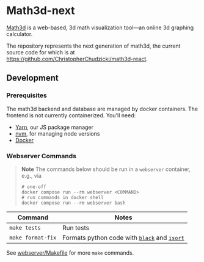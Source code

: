 # Math3d-next

[Math3d](https://math3d.org) is a web-based, 3d math visualization tool—an online 3d graphing calculator.

The repository represents the next generation of math3d, the current source code for which is at https://github.com/ChristopherChudzicki/math3d-react.

## Development

### Prerequisites

The math3d backend and database are managed by docker containers. The frontend is not currently containerized. You'll need:

- [Yarn](https://yarnpkg.com/getting-started/install), our JS package manager
- [nvm](https://github.com/nvm-sh/nvm), for managing node versions
- [Docker](https://docs.docker.com/get-docker/)

### Webserver Commands

> **Note**
> The commands below should be run in a `webserver` container, e.g., via
>
> ```
> # one-off
> docker compose run --rm webserver <COMMAND>
> # run commands in docker shell
> docker compose run --rm webserver bash
> ```

| Command           | Notes                                                          |
| ----------------- | -------------------------------------------------------------- |
| `make tests`      | Run tests                                                      |
| `make format-fix` | Formats python code with [`black`][black] and [`isort`][isort] |

[black]: https://github.com/psf/black
[isort]: https://github.com/PyCQA/isort

See [webserver/Makefile](./webserver/Makefile) for more `make` commands.
